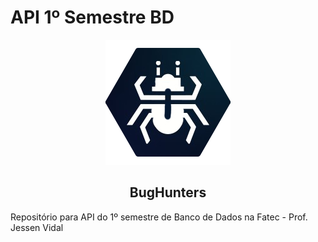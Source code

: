 # API 1º Semestre BD

<p align="center">
      <img src="imagens\bughunters.png" alt="logo da BugHunters" width="200">
      <h2 align="center">BugHunters</h2>
</p>

Repositório para API do 1º semestre de Banco de Dados na Fatec - Prof. Jessen Vidal
